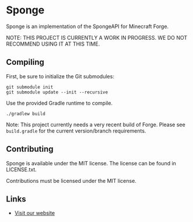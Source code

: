 # Sponge

Sponge is an implementation of the SpongeAPI for Minecraft Forge.

NOTE: THIS PROJECT IS CURRENTLY A WORK IN PROGRESS. WE DO NOT RECOMMEND USING IT AT THIS TIME.

Compiling
---------

First, be sure to initialize the Git submodules:

	git submodule init
	git submodule update --init --recursive

Use the provided Gradle runtime to compile.

    ./gradlew build

Note: This project currently needs a very recent build of Forge. Please see `build.gradle` for the current version/branch requirements.

Contributing
------------

Sponge is available under the MIT license. The license can be found in LICENSE.txt.

Contributions must be licensed under the MIT license.

Links
-----

* [Visit our website](http://www.spongepowered.org/)

